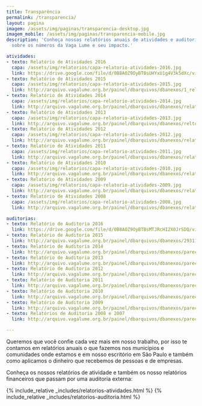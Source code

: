 ```yaml
---
title: Transparência
permalink: /transparencia/
layout: pagina
imagem: /assets/img/paginas/transparencia-desktop.jpg
imagem_mobile: /assets/img/paginas/transparencia-mobile.jpg
description: 'Conheça nossas relatórios anuais de atividades e auditoria e saiba mais
  sobre os números da Vaga Lume e seu impacto.'

atividades:
- texto: Relatório de Atividades 2016
  capa: /assets/img/relatorios/capa-relatorio-atividades-2016.jpg
  link: https://drive.google.com/file/d/0B8AOZ9OyBTBsUHYxU1g4V3k5dXc/view
- texto: Relatório de Atividades 2015
  capa: /assets/img/relatorios/capa-relatorio-atividades-2015.jpg
  link: http://arquivo.vagalume.org.br/painel/dbarquivos/dbanexos/1_relatriodeatividadesvagalume2015p.pdf
- texto: Relatório de Atividades 2014
  capa: /assets/img/relatorios/capa-relatorio-atividades-2014.jpg
  link: http://arquivo.vagalume.org.br/painel/dbarquivos/dbanexos/relatoriovl2014finalwebp.pdf
- texto: Relatório de Atividades 2013
  capa: /assets/img/relatorios/capa-relatorio-atividades-2013.jpg
  link: http://arquivo.vagalume.org.br/painel/dbarquivos/dbanexos/reltoriodeatividades2013vagalumep.pdf
- texto: Relatório de Atividades 2012
  capa: /assets/img/relatorios/capa-relatorio-atividades-2012.jpg
  link: http://arquivo.vagalume.org.br/painel/dbarquivos/dbanexos/relatriodeatividadesvagalume2012webp.pdf
- texto: Relatório de Atividades 2011
  capa: /assets/img/relatorios/capa-relatorio-atividades-2011.jpg
  link: http://arquivo.vagalume.org.br/painel/dbarquivos/dbanexos/relatrioanualdeatividades2011p.pdf
- texto: Relatório de Atividades 2010
  capa: /assets/img/relatorios/capa-relatorio-atividades-2010.jpg
  link: http://arquivo.vagalume.org.br/painel/dbarquivos/dbanexos/relatorio2010p.pdf
- texto: Relatório de Atividades 2009
  capa: /assets/img/relatorios/capa-relatorio-atividades-2009.jpg
  link: http://arquivo.vagalume.org.br/painel/dbarquivos/dbanexos/relatoriovagalume2009p.pdf
- texto: Relatório de Atividades 2008
  capa: /assets/img/relatorios/capa-relatorio-atividades-2008.jpg
  link: http://arquivo.vagalume.org.br/painel/dbarquivos/dbanexos/relatorioanual2008p.pdf

auditorias:
- texto: Relatório de Auditoria 2016
  link: https://drive.google.com/file/d/0B8AOZ9OyBTBsMTJRcHI2X0JrSDQ/view
- texto: Relatório de Auditoria 2015
  link: http://arquivo.vagalume.org.br/painel/dbarquivos/dbanexos/293116parecervagalume2015finalp.pdf
- texto: Relatório de Auditoria 2014
  link: http://arquivo.vagalume.org.br/painel/dbarquivos/dbanexos/parecerauditoria2014finalp.pdf
- texto: Relatório de Auditoria 2013
  link: http://arquivo.vagalume.org.br/painel/dbarquivos/dbanexos/parecerauditoriacontbilbdovagalume2013versofinalassinadap.pdf
- texto: Relatório de Auditoria 2012
  link: http://arquivo.vagalume.org.br/painel/dbarquivos/dbanexos/parecerauditoriademostraescontbeis2012p.pdf
- texto: Relatório de Auditoria 2011
  link: http://arquivo.vagalume.org.br/painel/dbarquivos/dbanexos/parecerauditoria2011p.pdf
- texto: Relatório de Auditoria 2010
  link: http://arquivo.vagalume.org.br/painel/dbarquivos/dbanexos/parecerauditoria2010p.pdf
- texto: Relatório de Auditoria 2009
  link: http://arquivo.vagalume.org.br/painel/dbarquivos/dbanexos/parecerauditoria2009p.pdf
- texto: Relatórios de Auditoria 2008 e 2007
  link: http://arquivo.vagalume.org.br/painel/dbarquivos/dbanexos/parecerauditoria2007e2008p.pdf

---
```


<div class="container">
  <p>Queremos que você confie cada vez mais em nosso trabalho, por isso te
  contamos em relatórios anuais o que fazemos nos municípios e comunidades onde
  estamos e em nosso escritório em São Paulo e também como aplicamos o dinheiro
  que recebemos de pessoas e de empresas.</p>
  <p>Conheça os nossos relatórios de atividade e também os nosso relatórios
  financeiros que passam por uma auditoria externa:</p>
</div>

{% include_relative _includes/relatorios-atividades.html %}
{% include_relative _includes/relatorios-auditoria.html %}

